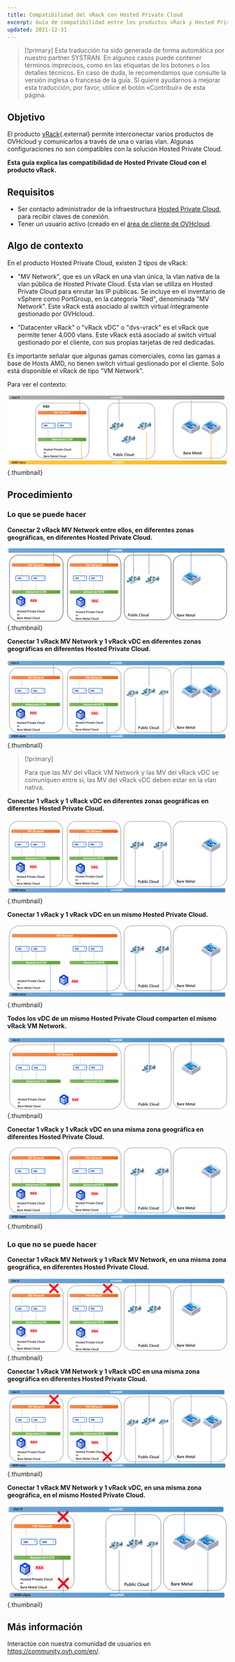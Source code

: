 ```yaml
---
title: Compatibilidad del vRack con Hosted Private Cloud
excerpt: Guía de compatibilidad entre los productos vRack y Hosted Private Cloud
updated: 2021-12-31
---
```


> [!primary]
> Esta traducción ha sido generada de forma automática por nuestro partner SYSTRAN. En algunos casos puede contener términos imprecisos, como en las etiquetas de los botones o los detalles técnicos. En caso de duda, le recomendamos que consulte la versión inglesa o francesa de la guía. Si quiere ayudarnos a mejorar esta traducción, por favor, utilice el botón «Contribuir» de esta página.
> 

## Objetivo

El producto [vRack](https://www.ovh.com/world/es/soluciones/vrack/){.external} permite interconectar varios productos de OVHcloud y comunicarlos a través de una o varias vlan. Algunas configuraciones no son compatibles con la solución Hosted Private Cloud.

**Esta guía explica las compatibilidad de Hosted Private Cloud con el producto vRack.**

## Requisitos

- Ser contacto administrador de la infraestructura [Hosted Private Cloud](https://www.ovhcloud.com/es/enterprise/products/hosted-private-cloud/), para recibir claves de conexión.
- Tener un usuario activo (creado en el [área de cliente de OVHcloud](https://ca.ovh.com/auth/?action=gotomanager&from=https://www.ovh.com/world/&ovhSubsidiary=ws).

## Algo de contexto

En el producto Hosted Private Cloud, existen 2 tipos de vRack:

- "MV Network", que es un vRack en una vlan única, la vlan nativa de la vlan pública de Hosted Private Cloud. Esta vlan se utiliza en Hosted Private Cloud para enrutar las IP públicas. Se incluye en el inventario de vSphere como PortGroup, en la categoría "Red", denominada "MV Network". Este vRack está asociado al switch virtual íntegramente gestionado por OVHcloud.

- "Datacenter vRack" o "vRack vDC" o "dvs-vrack" es el vRack que permite tener 4.000 vlans. Este vRack está asociado al switch virtual gestionado por el cliente, con sus propias tarjetas de red dedicadas.

Es importante señalar que algunas gamas comerciales, como las gamas a base de Hosts AMD, no tienen switch virtual gestionado por el cliente. Solo está disponible el vRack de tipo "VM Network".

Para ver el contexto:

![template](images/template.png){.thumbnail}

## Procedimiento

### Lo que se puede hacer

**Conectar 2 vRack MV Network entre ellos, en diferentes zonas geográficas, en diferentes Hosted Private Cloud.**

![VM Network - MV Network diferente zona y diferente PCC ](images/vmnetwork-vmnetwork-diff-geo-diff-pcc.png){.thumbnail}

**Conectar 1 vRack MV Network y 1 vRack vDC en diferentes zonas geográficas en diferentes Hosted Private Cloud.**

![VM Network - vDC diferente zona y diferente PCC ](images/vmnetwork-vdc-diff-geo-diff-pcc.png){.thumbnail}

> [!primary]
>
> Para que las MV del vRack VM Network y las MV del vRack vDC se comuniquen entre sí, las MV del vRack vDC deben estar en la vlan nativa.
> 

**Conectar 1 vRack y 1 vRack vDC en diferentes zonas geográficas en diferentes Hosted Private Cloud.**

![vDC - vDC zona diferente y Private Cloud diferente ](images/vdc-vdc-diff-geo-diff-pcc.png){.thumbnail}

**Conectar 1 vRack y 1 vRack vDC en un mismo Hosted Private Cloud.**

![vDC - vDC incluso PCC ](images/vdc-vdc-same-pcc.png){.thumbnail}

**Todos los vDC de un mismo Hosted Private Cloud comparten el mismo vRack VM Network.**

![VM Network compartido en el PCC](images/all-vdc-share-same-vmnetwork.png){.thumbnail}

**Conectar 1 vRack y 1 vRack vDC en una misma zona geográfica en diferentes Hosted Private Cloud.**

![vDC - vDC en la misma zona y diferentes Private Cloud ](images/vdc-vdc-same-zone-diff-pcc.png){.thumbnail}

### Lo que no se puede hacer

**Conectar 1 vRack MV Network y 1 vRack MV Network, en una misma zona geográfica, en diferentes Hosted Private Cloud.**

![VM Network - MV Network misma zona y diferentes Hosted Private Cloud ](images/vmnetwork-vmnetwork-same-geo-diff-pcc.png){.thumbnail}

**Conectar 1 vRack VM Network y 1 vRack vDC en una misma zona geográfica en diferentes Hosted Private Cloud.**

![MV Network - vDC en la misma zona y diferentes Private Cloud ](images/vmnetwork-vdc-same-geo-diff-pcc.png){.thumbnail}

**Conectar 1 vRack MV Network y 1 vRack vDC, en una misma zona geográfica, en el mismo Hosted Private Cloud.**

![VM Network - vDC en la misma zona e incluso PCC ](images/vmnetwork-vdc-same-geo-same-pcc.png){.thumbnail}

## Más información

Interactúe con nuestra comunidad de usuarios en <https://community.ovh.com/en/>.
